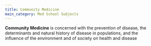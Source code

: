 ```yaml
---
title: Community Medicine
main_category: Med School Subjects
---
```

**Community Medicine** is concerned with the prevention of disease, the determinants and natural history of disease in populations, and the influence of the environment and of society on health and disease